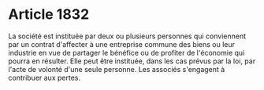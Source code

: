 # Article 1832

La société est instituée par deux ou plusieurs personnes qui conviennent par un contrat d'affecter à une entreprise commune des biens ou leur industrie  en vue de partager le bénéfice ou de profiter de l'économie qui pourra en résulter.   Elle peut être instituée, dans les cas prévus par la loi, par l'acte de volonté d'une seule personne.   Les associés s'engagent à contribuer aux pertes.